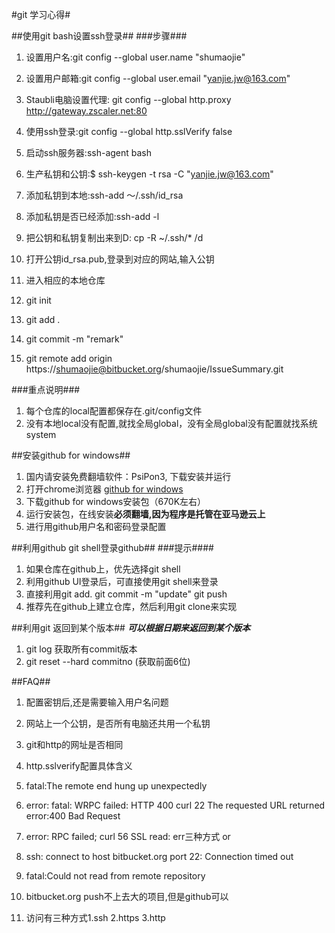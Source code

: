 #git 学习心得#

##使用git bash设置ssh登录##
###步骤###
1. 设置用户名:git config --global user.name "shumaojie"
2. 设置用户邮箱:git config --global user.email "yanjie.jw@163.com"
3. Staubli电脑设置代理: git config --global http.proxy http://gateway.zscaler.net:80
4. 使用ssh登录:git config --global http.sslVerify false

5. 启动ssh服务器:ssh-agent  bash
6. 生产私钥和公钥:$ ssh-keygen -t rsa -C "yanjie.jw@163.com"
7. 添加私钥到本地:ssh-add ～/.ssh/id_rsa
8. 添加私钥是否已经添加:ssh-add -l
9. 把公钥和私钥复制出来到D: cp -R ~/.ssh/*  /d
10. 打开公钥id_rsa.pub,登录到对应的网站,输入公钥


11. 进入相应的本地仓库
12. git init
13. git add .
14. git commit -m "remark"
15. git remote add origin https://shumaojie@bitbucket.org/shumaojie/IssueSummary.git


###重点说明###
1. 每个仓库的local配置都保存在.git/config文件
2. 没有本地local没有配置,就找全局global，没有全局global没有配置就找系统system


##安装github for windows##
1. 国内请安装免费翻墙软件：PsiPon3, 下载安装并运行
2. 打开chrome浏览器 [github for windows](https://desktop.github.com/)
3. 下载github for windows安装包（670K左右）
4. 运行安装包，在线安装**必须翻墙,因为程序是托管在亚马逊云上**
5. 进行用github用户名和密码登录配置


##利用github git shell登录github##
###提示####
1. 如果仓库在github上，优先选择git shell 
2. 利用github UI登录后，可直接使用git shell来登录
3. 直接利用git add.   git commit -m "update" git push
4. 推荐先在github上建立仓库，然后利用git clone来实现



##利用git 返回到某个版本##
***可以根据日期来返回到某个版本***
1. git log 获取所有commit版本
2. git reset --hard  commitno (获取前面6位)


##FAQ##
1. 配置密钥后,还是需要输入用户名问题
2. 网站上一个公钥，是否所有电脑还共用一个私钥
3. git和http的网址是否相同
4. http.sslverify配置具体含义  

5. fatal:The remote end  hung up unexpectedly
6. error: fatal: WRPC failed: HTTP 400 curl 22 The requested URL returned error:400 Bad Request
7. error: RPC failed; curl 56 SSL read: err三种方式 or
8. ssh: connect to host bitbucket.org port 22: Connection timed out
9. fatal:Could not read from remote repository
10. bitbucket.org push不上去大的项目,但是github可以


11. 访问有三种方式1.ssh 2.https 3.http


